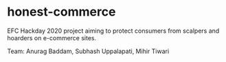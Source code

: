 # honest-commerce
EFC Hackday 2020 project aiming to protect consumers from scalpers and hoarders on e-commerce sites.

Team: Anurag Baddam, Subhash Uppalapati, Mihir Tiwari
